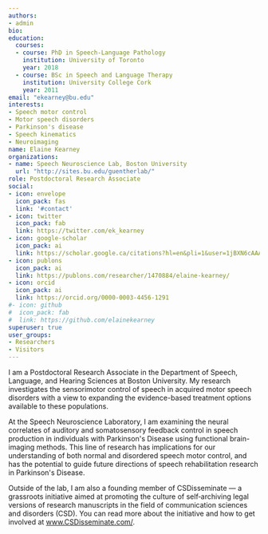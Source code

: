 ```yaml
---
authors:
- admin
bio:
education:
  courses:
  - course: PhD in Speech-Language Pathology
    institution: University of Toronto
    year: 2018
  - course: BSc in Speech and Language Therapy
    institution: University College Cork
    year: 2011
email: "ekearney@bu.edu"
interests:
- Speech motor control
- Motor speech disorders
- Parkinson's disease
- Speech kinematics
- Neuroimaging
name: Elaine Kearney
organizations:
- name: Speech Neuroscience Lab, Boston University
  url: "http://sites.bu.edu/guentherlab/"
role: Postdoctoral Research Associate
social:
- icon: envelope
  icon_pack: fas
  link: '#contact'
- icon: twitter
  icon_pack: fab
  link: https://twitter.com/ek_kearney
- icon: google-scholar
  icon_pack: ai
  link: https://scholar.google.ca/citations?hl=en&pli=1&user=1jBXN6cAAAAJ
- icon: publons
  icon_pack: ai
  link: https://publons.com/researcher/1470884/elaine-kearney/
- icon: orcid
  icon_pack: ai
  link: https://orcid.org/0000-0003-4456-1291
#- icon: github
#  icon_pack: fab
#  link: https://github.com/elainekearney
superuser: true
user_groups:
- Researchers
- Visitors
---
```


I am a Postdoctoral Research Associate in the Department of Speech, Language, and Hearing Sciences at Boston University. My research investigates the sensorimotor control of speech in acquired motor speech disorders with a view to expanding the evidence-based treatment options available to these populations.

At the Speech Neuroscience Laboratory, I am examining the neural correlates of auditory and somatosensory feedback control in speech production in individuals with Parkinson's Disease using functional brain-imaging methods. This line of research has implications for our understanding of both normal and disordered speech motor control, and has the potential to guide future directions of speech rehabilitation research in Parkinson's Disease.

Outside of the lab, I am also a founding member of CSDisseminate — a grassroots initiative aimed at promoting the culture of self‑archiving legal versions of research manuscripts in the field of communication sciences and disorders (CSD). You can read more about the initiative and how to get involved at www.CSDisseminate.com/.
